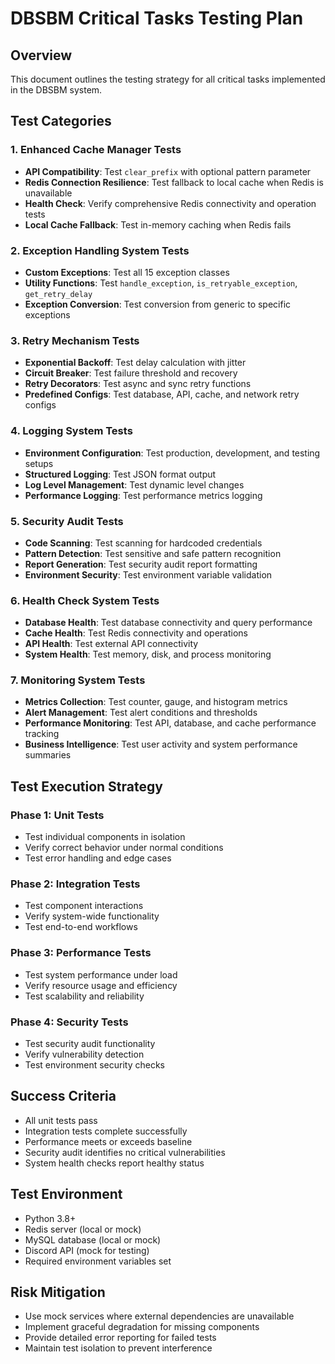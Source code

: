 # DBSBM Critical Tasks Testing Plan

## Overview
This document outlines the testing strategy for all critical tasks implemented in the DBSBM system.

## Test Categories

### 1. Enhanced Cache Manager Tests
- **API Compatibility**: Test `clear_prefix` with optional pattern parameter
- **Redis Connection Resilience**: Test fallback to local cache when Redis is unavailable
- **Health Check**: Verify comprehensive Redis connectivity and operation tests
- **Local Cache Fallback**: Test in-memory caching when Redis fails

### 2. Exception Handling System Tests
- **Custom Exceptions**: Test all 15 exception classes
- **Utility Functions**: Test `handle_exception`, `is_retryable_exception`, `get_retry_delay`
- **Exception Conversion**: Test conversion from generic to specific exceptions

### 3. Retry Mechanism Tests
- **Exponential Backoff**: Test delay calculation with jitter
- **Circuit Breaker**: Test failure threshold and recovery
- **Retry Decorators**: Test async and sync retry functions
- **Predefined Configs**: Test database, API, cache, and network retry configs

### 4. Logging System Tests
- **Environment Configuration**: Test production, development, and testing setups
- **Structured Logging**: Test JSON format output
- **Log Level Management**: Test dynamic level changes
- **Performance Logging**: Test performance metrics logging

### 5. Security Audit Tests
- **Code Scanning**: Test scanning for hardcoded credentials
- **Pattern Detection**: Test sensitive and safe pattern recognition
- **Report Generation**: Test security audit report formatting
- **Environment Security**: Test environment variable validation

### 6. Health Check System Tests
- **Database Health**: Test database connectivity and query performance
- **Cache Health**: Test Redis connectivity and operations
- **API Health**: Test external API connectivity
- **System Health**: Test memory, disk, and process monitoring

### 7. Monitoring System Tests
- **Metrics Collection**: Test counter, gauge, and histogram metrics
- **Alert Management**: Test alert conditions and thresholds
- **Performance Monitoring**: Test API, database, and cache performance tracking
- **Business Intelligence**: Test user activity and system performance summaries

## Test Execution Strategy

### Phase 1: Unit Tests
- Test individual components in isolation
- Verify correct behavior under normal conditions
- Test error handling and edge cases

### Phase 2: Integration Tests
- Test component interactions
- Verify system-wide functionality
- Test end-to-end workflows

### Phase 3: Performance Tests
- Test system performance under load
- Verify resource usage and efficiency
- Test scalability and reliability

### Phase 4: Security Tests
- Test security audit functionality
- Verify vulnerability detection
- Test environment security checks

## Success Criteria
- All unit tests pass
- Integration tests complete successfully
- Performance meets or exceeds baseline
- Security audit identifies no critical vulnerabilities
- System health checks report healthy status

## Test Environment
- Python 3.8+
- Redis server (local or mock)
- MySQL database (local or mock)
- Discord API (mock for testing)
- Required environment variables set

## Risk Mitigation
- Use mock services where external dependencies are unavailable
- Implement graceful degradation for missing components
- Provide detailed error reporting for failed tests
- Maintain test isolation to prevent interference
